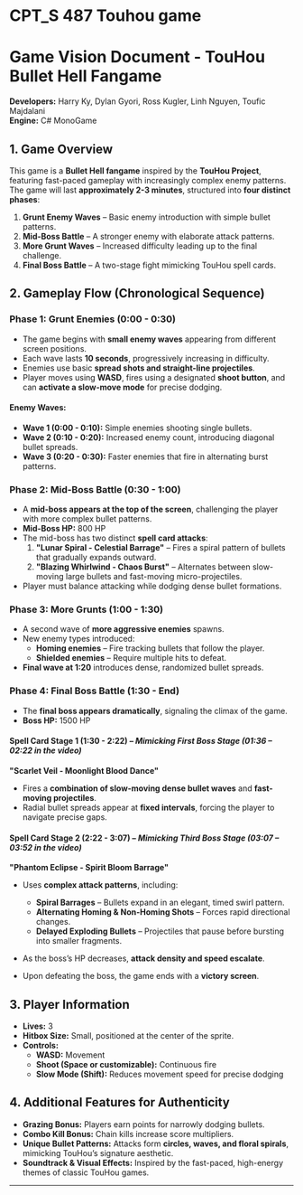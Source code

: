 # CPT_S 487 Touhou game

# Game Vision Document - TouHou Bullet Hell Fangame

**Developers:** Harry Ky, Dylan Gyori, Ross Kugler, Linh Nguyen, Toufic Majdalani  
**Engine:** C# MonoGame  

## 1. Game Overview
This game is a **Bullet Hell fangame** inspired by the **TouHou Project**, featuring fast-paced gameplay with increasingly complex enemy patterns. The game will last **approximately 2-3 minutes**, structured into **four distinct phases**:

1. **Grunt Enemy Waves** – Basic enemy introduction with simple bullet patterns.
2. **Mid-Boss Battle** – A stronger enemy with elaborate attack patterns.
3. **More Grunt Waves** – Increased difficulty leading up to the final challenge.
4. **Final Boss Battle** – A two-stage fight mimicking TouHou spell cards.

## 2. Gameplay Flow (Chronological Sequence)

### Phase 1: Grunt Enemies (0:00 - 0:30)
- The game begins with **small enemy waves** appearing from different screen positions.
- Each wave lasts **10 seconds**, progressively increasing in difficulty.
- Enemies use basic **spread shots and straight-line projectiles**.
- Player moves using **WASD**, fires using a designated **shoot button**, and can **activate a slow-move mode** for precise dodging.

#### Enemy Waves:
- **Wave 1 (0:00 - 0:10):** Simple enemies shooting single bullets.
- **Wave 2 (0:10 - 0:20):** Increased enemy count, introducing diagonal bullet spreads.
- **Wave 3 (0:20 - 0:30):** Faster enemies that fire in alternating burst patterns.

### Phase 2: Mid-Boss Battle (0:30 - 1:00)
- A **mid-boss appears at the top of the screen**, challenging the player with more complex bullet patterns.
- **Mid-Boss HP:** 800 HP
- The mid-boss has two distinct **spell card attacks**:
  1. **"Lunar Spiral - Celestial Barrage"** – Fires a spiral pattern of bullets that gradually expands outward.
  2. **"Blazing Whirlwind - Chaos Burst"** – Alternates between slow-moving large bullets and fast-moving micro-projectiles.
- Player must balance attacking while dodging dense bullet formations.

### Phase 3: More Grunts (1:00 - 1:30)
- A second wave of **more aggressive enemies** spawns.
- New enemy types introduced:
  - **Homing enemies** – Fire tracking bullets that follow the player.
  - **Shielded enemies** – Require multiple hits to defeat.
- **Final wave at 1:20** introduces dense, randomized bullet spreads.

### Phase 4: Final Boss Battle (1:30 - End)
- The **final boss appears dramatically**, signaling the climax of the game.
- **Boss HP:** 1500 HP

#### Spell Card Stage 1 (1:30 - 2:22) – *Mimicking First Boss Stage (01:36 – 02:22 in the video)*
**"Scarlet Veil - Moonlight Blood Dance"**  
- Fires a **combination of slow-moving dense bullet waves** and **fast-moving projectiles**.
- Radial bullet spreads appear at **fixed intervals**, forcing the player to navigate precise gaps.

#### Spell Card Stage 2 (2:22 - 3:07) – *Mimicking Third Boss Stage (03:07 – 03:52 in the video)*
**"Phantom Eclipse - Spirit Bloom Barrage"**  
- Uses **complex attack patterns**, including:
  - **Spiral Barrages** – Bullets expand in an elegant, timed swirl pattern.
  - **Alternating Homing & Non-Homing Shots** – Forces rapid directional changes.
  - **Delayed Exploding Bullets** – Projectiles that pause before bursting into smaller fragments.
- As the boss’s HP decreases, **attack density and speed escalate**.

- Upon defeating the boss, the game ends with a **victory screen**.

## 3. Player Information
- **Lives:** 3
- **Hitbox Size:** Small, positioned at the center of the sprite.
- **Controls:**
  - **WASD:** Movement
  - **Shoot (Space or customizable):** Continuous fire
  - **Slow Mode (Shift):** Reduces movement speed for precise dodging

## 4. Additional Features for Authenticity
- **Grazing Bonus:** Players earn points for narrowly dodging bullets.
- **Combo Kill Bonus:** Chain kills increase score multipliers.
- **Unique Bullet Patterns:** Attacks form **circles, waves, and floral spirals**, mimicking TouHou’s signature aesthetic.
- **Soundtrack & Visual Effects:** Inspired by the fast-paced, high-energy themes of classic TouHou games.
---
